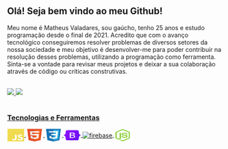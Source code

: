 ## Olá! Seja bem vindo ao meu Github!
<p>Meu nome é Matheus Valadares, sou gaúcho, tenho 25 anos e estudo programação desde o final de 2021. Acredito que com o avanço tecnológico conseguiremos resolver problemas de diversos setores da nossa sociedade e meu objetivo é desenvolver-me para poder contribuir na resolução desses problemas, utilizando a programação como ferramenta. Sinta-se a vontade para revisar meus projetos e deixar a sua colaboração através de código ou críticas construtivas.</p>

<br>

<div>
  <a href="https://github.com/MatheusValadares">
  <img height="160em" src="https://github-readme-stats.vercel.app/api?username=MatheusValadares&show_icons=true&theme=github_dark&include_all_commits=true&count_private=true"/>
  <img height="160em" src="https://github-readme-stats.vercel.app/api/top-langs/?username=MatheusValadares&layout=compact&langs_count=7&theme=dark"/>
</div>

<br>
<h3>Tecnologias e Ferramentas</h3>
<div style="display: inline_block">
  <img align="center" alt="Js" height="30" width="40" src="https://raw.githubusercontent.com/devicons/devicon/master/icons/javascript/javascript-plain.svg">
  <img align="center" alt="HTML" height="30" width="40" src="https://raw.githubusercontent.com/devicons/devicon/master/icons/html5/html5-original.svg">
  <img align="center" alt="CSS" height="30" width="40" src="https://raw.githubusercontent.com/devicons/devicon/master/icons/css3/css3-original.svg">
  <img align="center" alt="bootstrap" height="30" width="40" src="https://raw.githubusercontent.com/devicons/devicon/master/icons/bootstrap/bootstrap-original.svg">
  <img align="center" alt="firebase" height="30" width="40" src="https://www.vectorlogo.zone/logos/firebase/firebase-icon.svg">
  <img align="center" height="30" width="40" alt="nodejs" src="https://raw.githubusercontent.com/devicons/devicon/master/icons/nodejs/nodejs-original.svg">
          

</div>













<!--
**MatheusValadares/MatheusValadares** is a ✨ _special_ ✨ repository because its `README.md` (this file) appears on your GitHub profile.

Here are some ideas to get you started:

- 🔭 I’m currently working on ...
- 🌱 I’m currently learning ...
- 👯 I’m looking to collaborate on ...
- 🤔 I’m looking for help with ...
- 💬 Ask me about ...
- 📫 How to reach me: ...
- 😄 Pronouns: ...
- ⚡ Fun fact: ...
-->
